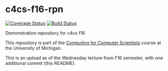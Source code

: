 # c4cs-f16-rpn
[![Coverage Status](https://coveralls.io/repos/github/abaileyb/c4cs-f16-rpn/badge.svg?branch=master)](https://coveralls.io/github/abaileyb/c4cs-f16-rpn?branch=master)
[![Build Status](https://travis-ci.org/abaileyb/c4cs-f16-rpn.svg?branch=master)](https://travis-ci.org/abaileyb/c4cs-f16-rpn)

Demonstration repository for c4cs f16

This repository is part of the [Computing for Computer Scientists](https://c4cs.github.io)
course at the University of Michigan.

This is an upload as of the Wednesday lecture from F16 semester, with one additional commit (this README).
